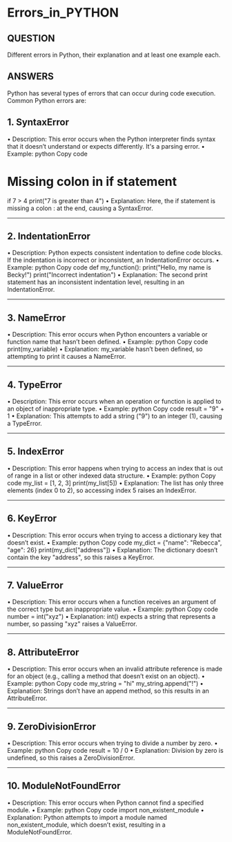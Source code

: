 # Errors_in_PYTHON
## QUESTION
Different errors in Python, their explanation and at least one example each.

## ANSWERS
Python has several types of errors that can occur during code execution. Common Python errors are:
## 1. SyntaxError
•	Description: This error occurs when the Python interpreter finds syntax that it doesn’t understand or expects differently. It's a parsing error.
•	Example:
python
Copy code
# Missing colon in if statement
if 7 > 4
    print("7 is greater than 4")
•	Explanation: Here, the if statement is missing a colon : at the end, causing a SyntaxError.
________________________________________

## 2. IndentationError
•	Description: Python expects consistent indentation to define code blocks. If the indentation is incorrect or inconsistent, an IndentationError occurs.
•	Example:
python
Copy code
def my_function():
    print("Hello, my name is Becky!")
   print("Incorrect indentation")
 •	Explanation: The second print statement has an inconsistent indentation level, resulting in an IndentationError.
________________________________________


## 3. NameError
•	Description: This error occurs when Python encounters a variable or function name that hasn’t been defined.
•	Example:
python
Copy code
print(my_variable)
 •	Explanation: my_variable hasn’t been defined, so attempting to print it causes a NameError.
________________________________________
## 4. TypeError
•	Description: This error occurs when an operation or function is applied to an object of inappropriate type.
•	Example:
python
Copy code
result = "9" + 1
 •	Explanation: This attempts to add a string ("9") to an integer (1), causing a TypeError.
________________________________________
## 5. IndexError
•	Description: This error happens when trying to access an index that is out of range in a list or other indexed data structure.
•	Example:
python
Copy code
my_list = [1, 2, 3]
print(my_list[5])
 •	Explanation: The list has only three elements (index 0 to 2), so accessing index 5 raises an IndexError.
________________________________________

## 6. KeyError
•	Description: This error occurs when trying to access a dictionary key that doesn’t exist.
•	Example:
python
Copy code
my_dict = {"name": "Rebecca", "age": 26}
print(my_dict["address"])
 •	Explanation: The dictionary doesn’t contain the key "address", so this raises a KeyError.
________________________________________
## 7. ValueError
•	Description: This error occurs when a function receives an argument of the correct type but an inappropriate value.
•	Example:
python
Copy code
number = int("xyz")
 •	Explanation: int() expects a string that represents a number, so passing "xyz" raises a ValueError.
________________________________________
## 8. AttributeError
•	Description: This error occurs when an invalid attribute reference is made for an object (e.g., calling a method that doesn’t exist on an object).
•	Example:
python
Copy code
my_string = "hi"
my_string.append("!")
 •	Explanation: Strings don’t have an append method, so this results in an AttributeError.
________________________________________

## 9. ZeroDivisionError
•	Description: This error occurs when trying to divide a number by zero.
•	Example:
python
Copy code
result = 10 / 0
 •	Explanation: Division by zero is undefined, so this raises a ZeroDivisionError.
________________________________________
## 10. ModuleNotFoundError
•	Description: This error occurs when Python cannot find a specified module.
•	Example:
python
Copy code
import non_existent_module
 •	Explanation: Python attempts to import a module named non_existent_module, which doesn’t exist, resulting in a ModuleNotFoundError.


